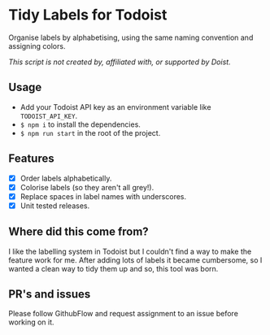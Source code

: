 # Tidy Labels for Todoist

Organise labels by alphabetising, using the same naming convention and assigning colors.

_This script is not created by, affiliated with, or supported by Doist._

## Usage

- Add your Todoist API key as an environment variable like `TODOIST_API_KEY`.
- `$ npm i` to install the dependencies.
- `$ npm run start` in the root of the project.

## Features
- [x] Order labels alphabetically.
- [x] Colorise labels (so they aren't all grey!).
- [x] Replace spaces in label names with underscores.
- [x] Unit tested releases.

## Where did this come from?

I like the labelling system in Todoist but I couldn't find a way to make the feature work for me. After adding lots of labels it became cumbersome, so I wanted a clean way to tidy them up and so, this tool was born.

## PR's and issues

Please follow GithubFlow and request assignment to an issue before working on it.
